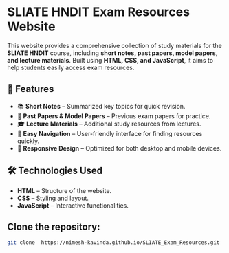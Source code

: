  # SLIATE HNDIT Exam Resources Website

This website provides a comprehensive collection of study materials for the **SLIATE HNDIT** course, including **short notes, past papers, model papers, and lecture materials**. Built using **HTML, CSS, and JavaScript**, it aims to help students easily access exam resources.

## 🚀 Features

- 📚 **Short Notes** – Summarized key topics for quick revision.
- 📄 **Past Papers & Model Papers** – Previous exam papers for practice.
- 🎓 **Lecture Materials** – Additional study resources from lectures.
- 🔎 **Easy Navigation** – User-friendly interface for finding resources quickly.
- 📱 **Responsive Design** – Optimized for both desktop and mobile devices.

## 🛠️ Technologies Used

- **HTML** – Structure of the website.
- **CSS** – Styling and layout.
- **JavaScript** – Interactive functionalities.

## Clone the repository:
   ```bash
   git clone  https://nimesh-kavinda.github.io/SLIATE_Exam_Resources.git

